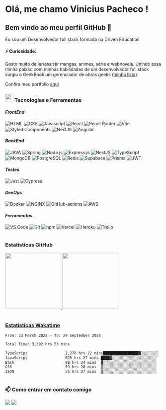 # Olá, me chamo Vinicius Pacheco !

## Bem vindo ao meu perfil GitHub 👋

Eu sou um Desenvolvedor full stack formado na Driven Education

#### ⚡ Curiosidade:

Gosto muito de ler/assistir mangas, animes, série e webnovels. Unindo essa minha paixão com minhas habilidades de um desenvolvedor full stack surgiu o GeekBook um gerenciador de obras geeks ([minha lista](https://geek-book.vercel.app/shared/xPqn2OxDl)).

Confira meu portfolio [aqui](https://portfolio-thvinicius.vercel.app/)

### <img width="26" src="https://media1.giphy.com/media/IauL6LvGNlT3ffhcqq/giphy.gif"> Tecnologias e Ferramentas

#### _FrontEnd_

<div>
  <img align="center" title="HTML" alt="HTML" src="https://img.shields.io/badge/html5-%23E34F26.svg?style=for-the-badge&logo=html5&logoColor=white" />
  <img align="center" title="CSS" alt="CSS" src="https://img.shields.io/badge/css3-%231572B6.svg?style=for-the-badge&logo=css3&logoColor=white" />
  <img align="center" title="Javascript" alt="Javascript" src="https://img.shields.io/badge/javascript-%23323330.svg?style=for-the-badge&logo=javascript&logoColor=%23F7DF1E" />
  <img align="center" title="React" alt="React" src="https://img.shields.io/badge/react-%2320232a.svg?style=for-the-badge&logo=react&logoColor=%2361DAFB" />
  <img align="center" title="React Router" alt="React Router" src="https://img.shields.io/badge/React_Router-CA4245?style=for-the-badge&logo=react-router&logoColor=white" />
  <img align="center" title="Vite" alt="Vite" src="https://img.shields.io/badge/vite-%23646CFF.svg?style=for-the-badge&logo=vite&logoColor=white" />
  <img align="center" title="Styled Components" alt="Styled Components" src="https://img.shields.io/badge/styled--components-DB7093?style=for-the-badge&logo=styled-components&logoColor=white" />
  <img align="center" title="NextJS" alt="NextJS" src="https://img.shields.io/badge/Next-black?style=for-the-badge&logo=next.js&logoColor=white" />
  <img align="center" title="Angular" alt="Angular" src="https://img.shields.io/badge/angular-%23DD0031.svg?style=for-the-badge&logo=angular&logoColor=white" />
</div>

#### _BackEnd_

<div  >
  <img align="center" title="JAVA" alt="JAVA" src="https://img.shields.io/badge/java-%23ED8B00.svg?style=for-the-badge&logo=java&logoColor=white" />
  <img align="center" title="Spring" alt="Spring" src="https://img.shields.io/badge/spring-%236DB33F.svg?style=for-the-badge&logo=spring&logoColor=white" />
  <img align="center" title="Node.js" alt="Node.js" src="https://img.shields.io/badge/node.js-6DA55F?style=for-the-badge&logo=node.js&logoColor=white" />
  <img align="center" title="Express.js" alt="Express.js" src="https://img.shields.io/badge/express.js-%23404d59.svg?style=for-the-badge&logo=express&logoColor=%2361DAFB" />
  <img align="center" title="NestJS" alt="NestJS" src="https://img.shields.io/badge/nestjs-%23E0234E.svg?style=for-the-badge&logo=nestjs&logoColor=white" />
  <img align="center" title="TypeScript" alt="TypeScript" src="https://img.shields.io/badge/typescript-%23007ACC.svg?style=for-the-badge&logo=typescript&logoColor=white" />
  <img align="center" title="MongoDB" alt="MongoDB" src="https://img.shields.io/badge/MongoDB-%234ea94b.svg?style=for-the-badge&logo=mongodb&logoColor=white" />
  <img align="center" title="PostgreSQL" alt="PostgreSQL" src="https://img.shields.io/badge/redis-%23DD0031.svg?style=for-the-badge&logo=redis&logoColor=white" />
  <img align="center" title="Redis" alt="Redis" src="https://img.shields.io/badge/postgres-%23316192.svg?style=for-the-badge&logo=postgresql&logoColor=white" />
  <img align="center" title="Supabase" alt="Supabase" src="https://img.shields.io/badge/Supabase-3ECF8E?style=for-the-badge&logo=supabase&logoColor=white" />
  <img align="center" title="Prisma" alt="Prisma" src="https://img.shields.io/badge/Prisma-3982CE?style=for-the-badge&logo=Prisma&logoColor=white" />
  <img align="center" title="JWT" alt="JWT" src="https://img.shields.io/badge/JWT-black?style=for-the-badge&logo=JSON%20web%20tokens" />
</div>

#### _Testes_

<div>
    <img align="center" title="Jest" alt="Jest" src="https://img.shields.io/badge/-jest-%23C21325?style=for-the-badge&logo=jest&logoColor=white" />
    <img align="center" title="Cypress" alt="Cypress" src="https://img.shields.io/badge/-cypress-%23E5E5E5?style=for-the-badge&logo=cypress&logoColor=058a5e" />
</div>

#### _DevOps_

<div>
  <img align="center" title="Docker" alt="Docker" src="https://img.shields.io/badge/docker-%230db7ed.svg?style=for-the-badge&logo=docker&logoColor=white" />
  <img align="center" title="NGINX" alt="NGINX" src="https://img.shields.io/badge/nginx-%23009639.svg?style=for-the-badge&logo=nginx&logoColor=white" />
  <img align="center" title="GitHub-actions" alt="GitHub-actions" src="https://img.shields.io/badge/github%20actions-%232671E5.svg?style=for-the-badge&logo=githubactions&logoColor=white" />
  <img align="center" title="AWS" alt="AWS" src="https://img.shields.io/badge/AWS-%23FF9900.svg?style=for-the-badge&logo=amazon-aws&logoColor=white" />
</div>

#### _Ferramentas_

<div>
  <img align="center" title="VS Code" alt="VS Code" src="https://img.shields.io/badge/Visual%20Studio-5C2D91.svg?style=for-the-badge&logo=visual-studio&logoColor=white" />
  <img align="center" title="Git" alt="Git" src="https://img.shields.io/badge/git-%23F05033.svg?style=for-the-badge&logo=git&logoColor=white" />
  <img align="center" title="npm" alt="npm" src="https://img.shields.io/badge/NPM-%23000000.svg?style=for-the-badge&logo=npm&logoColor=white" />
  <img align="center" title="Vercel" alt="Vercel" src="https://img.shields.io/badge/vercel-%23000000.svg?style=for-the-badge&logo=vercel&logoColor=white" />
  <img align="center" title="Heroku" alt="Heroku" src="https://img.shields.io/badge/heroku-%23430098.svg?style=for-the-badge&logo=heroku&logoColor=white" />
  <img align="center" title="Trello" alt="Trello" src="https://img.shields.io/badge/Trello-%23026AA7.svg?style=for-the-badge&logo=Trello&logoColor=white" />
</div>

#

### Estatísticas GitHub

<div>
<a href="https://github.com/ThVinicius">
<img height="180em" src="https://github-readme-stats-thvinicius.vercel.app/api/top-langs/?username=ThVinicius&layout=compact&langs_count=7&theme=dracula&locale=pt-BR"/>
<img height="180em" src="https://github-readme-stats-thvinicius.vercel.app/api?username=ThVinicius&show_icons=true&theme=dracula&include_all_commits=true&count_private=true&locale=pt-BR"/>
</div>

#

### Estatísticas Wakatime

<!--START_SECTION:waka-->

```txt
From: 23 March 2022 - To: 29 September 2025

Total Time: 3,392 hrs 53 mins

TypeScript                 2,278 hrs 22 mins████████████████▓░░░░░░░░   67.15 %
JavaScript                 625 hrs 27 mins ████▓░░░░░░░░░░░░░░░░░░░░   18.43 %
Bash                       88 hrs 24 mins  ▓░░░░░░░░░░░░░░░░░░░░░░░░   02.61 %
CSS                        59 hrs 28 mins  ▒░░░░░░░░░░░░░░░░░░░░░░░░   01.75 %
JSON                       55 hrs 27 mins  ▒░░░░░░░░░░░░░░░░░░░░░░░░   01.63 %
```

<!--END_SECTION:waka-->

#

### 📫 Como entrar em contato comigo

<div>
  <a href = "mailto:vinicioss9955@gmail.com"><img src="https://img.shields.io/badge/Gmail-D14836?style=for-the-badge&logo=gmail&logoColor=white" target="_blank"></a>
  <a href="https://www.linkedin.com/in/thvinicius" target="_blank"><img src="https://img.shields.io/badge/-LinkedIn-%230077B5?style=for-the-badge&logo=linkedin&logoColor=white" target="_blank"></a>
</div>

<!--
**ThVinicius/ThVinicius** is a ✨ _special_ ✨ repository because its `README.md` (this file) appears on your GitHub profile.

Here are some ideas to get you started:

- 🔭 I’m currently working on ...
- 🌱 I’m currently learning ...
- 👯 I’m looking to collaborate on ...
- 🤔 I’m looking for help with ...
- 💬 Ask me about ...
- 📫 How to reach me: ...
- 😄 Pronouns: ...
- ⚡ Fun fact: ...
-->

